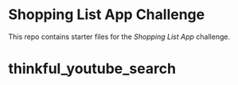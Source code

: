 # Shopping List App Challenge

This repo contains starter files for the *Shopping List App* challenge.
# thinkful_youtube_search
